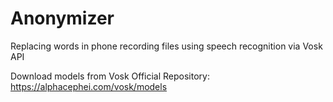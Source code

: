 # Anonymizer
Replacing words in phone recording files using speech recognition via Vosk API

Download models from Vosk Official Repository: https://alphacephei.com/vosk/models
